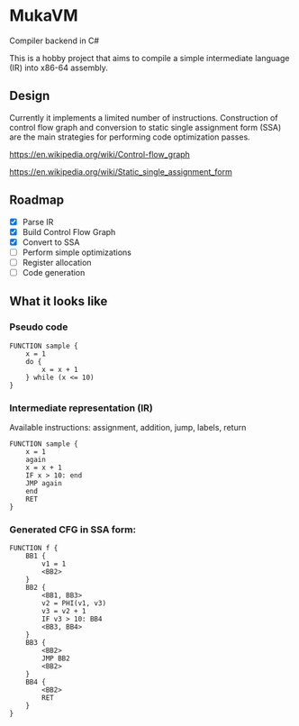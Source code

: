# MukaVM

Compiler backend in C#

This is a hobby project that aims to compile a simple intermediate language (IR) into x86-64 assembly.

## Design

Currently it implements a limited number of instructions. Construction of control flow graph and conversion to static single assignment form (SSA) are the main strategies for performing code optimization passes.

https://en.wikipedia.org/wiki/Control-flow_graph

https://en.wikipedia.org/wiki/Static_single_assignment_form

## Roadmap

- [x] Parse IR
- [x] Build Control Flow Graph
- [x] Convert to SSA
- [ ] Perform simple optimizations
- [ ] Register allocation
- [ ] Code generation

## What it looks like

### Pseudo code
```
FUNCTION sample {
    x = 1
    do {
        x = x + 1
    } while (x <= 10)
}
```

### Intermediate representation (IR)

Available instructions: assignment, addition, jump, labels, return

```
FUNCTION sample {
    x = 1
    again
    x = x + 1
    IF x > 10: end
    JMP again
    end
    RET
}
```

### Generated CFG in SSA form:

```
FUNCTION f {
    BB1 {
        v1 = 1
        <BB2>
    }
    BB2 {
        <BB1, BB3>
        v2 = PHI(v1, v3)
        v3 = v2 + 1
        IF v3 > 10: BB4
        <BB3, BB4>
    }
    BB3 {
        <BB2>
        JMP BB2
        <BB2>
    }
    BB4 {
        <BB2>
        RET
    }
}
```
